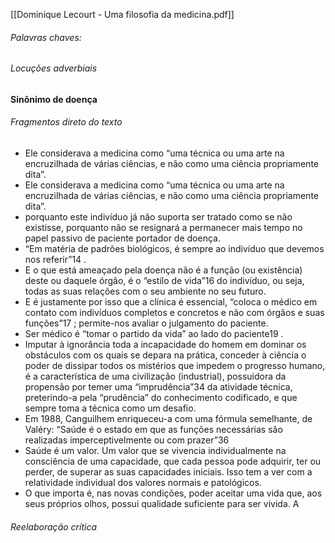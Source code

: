 [[Dominique Lecourt - Uma filosofia da medicina.pdf]]

###### Palavras chaves:
###### Locuções adverbiais 

**Sinônimo de doença**
###### Fragmentos direto do texto
- Ele considerava a medicina como “uma técnica ou uma arte na encruzilhada de várias ciências, e não como uma ciência propriamente dita”.
- Ele considerava a medicina como “uma técnica ou uma arte na encruzilhada de várias ciências, e não como uma ciência propriamente dita”.
- porquanto este indivíduo já não suporta ser tratado como se não existisse, porquanto não se resignará a permanecer mais tempo no papel passivo de paciente portador de doença.
- “Em matéria de padrões biológicos, é sempre ao indivíduo que devemos nos referir”14 .
- E o que está ameaçado pela doença não é a função (ou existência) deste ou daquele órgão, é o “estilo de vida”16 do indivíduo, ou seja, todas as suas relações com o seu ambiente no seu futuro.
- E é justamente por isso que a clínica é essencial, “coloca o médico em contato com indivíduos completos e concretos e não com órgãos e suas funções”17 ; permite-nos avaliar o julgamento do paciente.
- Ser médico é “tomar o partido da vida” ao lado do paciente19 .
- Imputar à ignorância toda a incapacidade do homem em dominar os obstáculos com os quais se depara na prática, conceder à ciência o poder de dissipar todos os mistérios que impedem o progresso humano, é a característica de uma civilização (industrial), possuidora da propensão por temer uma “imprudência”34 da atividade técnica, preterindo-a pela “prudência” do conhecimento codificado, e que sempre toma a técnica como um desafio.
- Em 1988, Canguilhem enriqueceu-a com uma fórmula semelhante, de Valéry: “Saúde é o estado em que as funções necessárias são realizadas imperceptivelmente ou com prazer”36
- Saúde é um valor. Um valor que se vivencia individualmente na consciência de uma capacidade, que cada pessoa pode adquirir, ter ou perder, de superar as suas capacidades iniciais. Isso tem a ver com a relatividade individual dos valores normais e patológicos.
- O que importa é, nas novas condições, poder aceitar uma vida que, aos seus próprios olhos, possui qualidade suficiente para ser vivida. A
###### Reelaboração crítica
